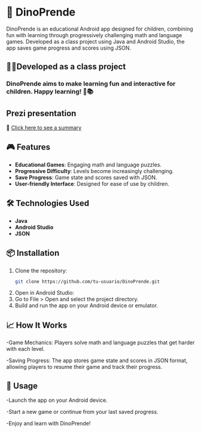 # 🦖 DinoPrende

DinoPrende is an educational Android app designed for children, combining fun with learning through progressively challenging math and language games. Developed as a class project using Java and Android Studio, the app saves game progress and scores using JSON.

## 👨‍🏫Developed as a class project
### DinoPrende aims to make learning fun and interactive for children. Happy learning! 🦖📚

## Prezi presentation
🔗 [Click here to see a summary](https://prezi.com/p/tx3b5ihqu9af/?present=1)

## 🎮 Features

- **Educational Games**: Engaging math and language puzzles.
- **Progressive Difficulty**: Levels become increasingly challenging.
- **Save Progress**: Game state and scores saved with JSON.
- **User-friendly Interface**: Designed for ease of use by children.

## 🛠 Technologies Used

- **Java**
- **Android Studio**
- **JSON**

## 📦 Installation

1. Clone the repository:
   ```bash
   git clone https://github.com/tu-usuario/DinoPrende.git
   
2. Open in Android Studio:
3. Go to File > Open and select the project directory.
4. Build and run the app on your Android device or emulator.

## 📈 How It Works

-Game Mechanics: Players solve math and language puzzles that get harder with each level.

-Saving Progress: The app stores game state and scores in JSON format, allowing players to resume their game and track their progress.

## 🚀 Usage
-Launch the app on your Android device.

-Start a new game or continue from your last saved progress.

-Enjoy and learn with DinoPrende!

